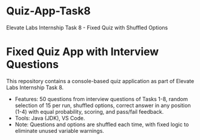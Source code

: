 # Quiz-App-Task8
Elevate Labs Internship Task 8 - Fixed Quiz with Shuffled Options
# Fixed Quiz App with Interview Questions
This repository contains a console-based quiz application as part of Elevate Labs Internship Task 8.
- Features: 50 questions from interview questions of Tasks 1-8, random selection of 15 per run, shuffled options, correct answer in any position (1-4) with equal probability, scoring, and pass/fail feedback.
- Tools: Java (JDK), VS Code.
- Note: Questions and options are shuffled each time, with fixed logic to eliminate unused variable warnings.
